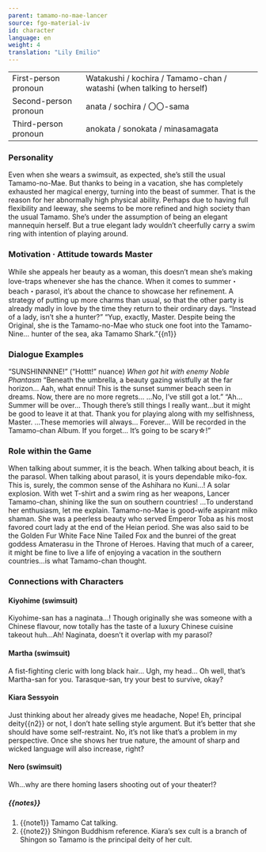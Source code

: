 ```yaml
---
parent: tamamo-no-mae-lancer
source: fgo-material-iv
id: character
language: en
weight: 4
translation: "Lily Emilio"
---
```


<table>
  <tr><td>First-person pronoun</td><td>Watakushi / kochira / Tamamo-chan / watashi (when talking to herself)</td></tr>
  <tr><td>Second-person pronoun</td><td>anata / sochira / 〇〇-sama</td></tr>
  <tr><td>Third-person pronoun</td><td>anokata / sonokata / minasamagata</td></tr>
</table>

### Personality

Even when she wears a swimsuit, as expected, she’s still the usual Tamamo-no-Mae. But thanks to being in a vacation, she has completely exhausted her magical energy, turning into the beast of summer. That is the reason for her abnormally high physical ability. Perhaps due to having full flexibility and leeway, she seems to be more refined and high society than the usual Tamamo. She’s under the assumption of being an elegant mannequin herself. But a true elegant lady wouldn’t cheerfully carry a swim ring with intention of playing around.

### Motivation · Attitude towards Master

While she appeals her beauty as a woman, this doesn’t mean she’s making love-traps whenever she has the chance. When it comes to summer・beach・parasol, it’s about the chance to showcase her refinement. A strategy of putting up more charms than usual, so that the other party is already madly in love by the time they return to their ordinary days. “Instead of a lady, isn’t she a hunter?” “Yup, exactly, Master. Despite being the Original, she is the Tamamo-no-Mae who stuck one foot into the Tamamo-Nine… hunter of the sea, aka Tamamo Shark.”{{n1}}

### Dialogue Examples

“SUNSHINNNNE!” (“Hottt!” nuance) *When got hit with enemy Noble Phantasm*
“Beneath the umbrella, a beauty gazing wistfully at the far horizon… Aah, what ennui! This is the sunset summer beach seen in dreams. Now, there are no more regrets… …No, I’ve still got a lot.”
“Ah… Summer will be over… Though there’s still things I really want…but it might be good to leave it at that. Thank you for playing along with my selfishness, Master. …These memories will always… Forever… Will be recorded in the Tamamo-chan Album. If you forget… It’s going to be scary☆!”

### Role within the Game

When talking about summer, it is the beach.
When talking about beach, it is the parasol.
When talking about parasol, it is yours dependable miko-fox.
This is, surely, the common sense of the Ashihara no Kuni…! A solar explosion.
With wet T-shirt and a swim ring as her weapons, Lancer Tamamo-chan, shining like the sun on southern countries!
…To understand her enthusiasm, let me explain. Tamamo-no-Mae is good-wife aspirant miko shaman. She was a peerless beauty who served Emperor Toba as his most favored court lady at the end of the Heian period. She was also said to be the Golden Fur White Face Nine Tailed Fox and the bunrei of the great goddess Amaterasu in the Throne of Heroes. Having that much of a career, it might be fine to live a life of enjoying a vacation in the southern countries…is what Tamamo-chan thought.

### Connections with Characters

#### Kiyohime (swimsuit)

Kiyohime-san has a naginata…! Though originally she was someone with a Chinese flavour, now totally has the taste of a luxury Chinese cuisine takeout huh…Ah! Naginata, doesn’t it overlap with my parasol?

#### Martha (swimsuit)

A fist-fighting cleric with long black hair… Ugh, my head… Oh well, that’s Martha-san for you. Tarasque-san, try your best to survive, okay?

#### Kiara Sessyoin

Just thinking about her already gives me headache, Nope!
Eh, principal deity{{n2}} or not, I don’t hate selling style argument. But it’s better that she should have some self-restraint. No, it’s not like that’s a problem in my perspective. Once she shows her true nature, the amount of sharp and wicked language will also increase, right?

#### Nero (swimsuit)

Wh…why are there homing lasers shooting out of your theater!?

##### {{notes}}

1. {{note1}} Tamamo Cat talking.
2. {{note2}} Shingon Buddhism reference. Kiara’s sex cult is a branch of Shingon so Tamamo is the principal deity of her cult.
